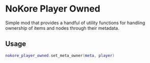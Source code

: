 # NoKore Player Owned

Simple mod that provides a handful of utility functions for handling ownership of items and nodes through their metadata.

## Usage

```lua
nokore_player_owned.set_meta_owner(meta, player)
```
